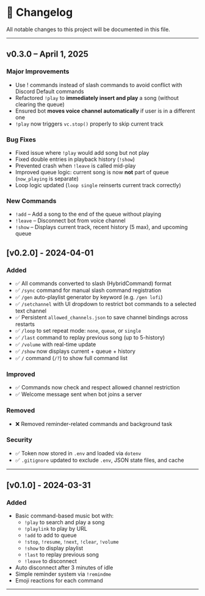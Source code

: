 # 📒 Changelog

All notable changes to this project will be documented in this file.

---

## v0.3.0 – April 1, 2025

### Major Improvements
- Use ! commands instead of slash commands to avoid conflict with Discord Default commands
- Refactored `!play` to **immediately insert and play** a song (without clearing the queue)
- Ensured bot **moves voice channel automatically** if user is in a different one
- `!play` now triggers `vc.stop()` properly to skip current track

### Bug Fixes
- Fixed issue where `!play` would add song but not play
- Fixed double entries in playback history (`!show`)
- Prevented crash when `!leave` is called mid-play
- Improved queue logic: current song is now **not** part of queue (`now_playing` is separate)
- Loop logic updated (`loop single` reinserts current track correctly)

### New Commands
- `!add` – Add a song to the end of the queue without playing
- `!leave` – Disconnect bot from voice channel
- `!show` – Displays current track, recent history (5 max), and upcoming queue

## [v0.2.0] - 2024-04-01

### Added
- ✅ All commands converted to slash (HybridCommand) format
- ✅ `/sync` command for manual slash command registration
- ✅ `/gen` auto-playlist generator by keyword (e.g. `/gen lofi`)
- ✅ `/setchannel` with UI dropdown to restrict bot commands to a selected text channel
- ✅ Persistent `allowed_channels.json` to save channel bindings across restarts
- ✅ `/loop` to set repeat mode: `none`, `queue`, or `single`
- ✅ `/last` command to replay previous song (up to 5-history)
- ✅ `/volume` with real-time update
- ✅ `/show` now displays current + queue + history
- ✅ `/` command (`/?`) to show full command list

### Improved
- ✅ Commands now check and respect allowed channel restriction
- ✅ Welcome message sent when bot joins a server

### Removed
- ❌ Removed reminder-related commands and background task

### Security
- ✅ Token now stored in `.env` and loaded via `dotenv`
- ✅ `.gitignore` updated to exclude `.env`, JSON state files, and cache

---

## [v0.1.0] - 2024-03-31

### Added
- Basic command-based music bot with:
  - `!play` to search and play a song
  - `!playlink` to play by URL
  - `!add` to add to queue
  - `!stop`, `!resume`, `!next`, `!clear`, `!volume`
  - `!show` to display playlist
  - `!last` to replay previous song
  - `!leave` to disconnect
- Auto disconnect after 3 minutes of idle
- Simple reminder system via `!remindme`
- Emoji reactions for each command

---
